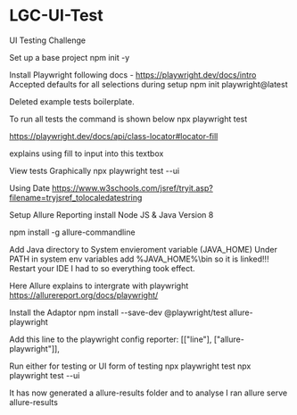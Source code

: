 # LGC-UI-Test
UI Testing Challenge

Set up a base project
npm init -y

Install Playwright following docs - https://playwright.dev/docs/intro
Accepted defaults for all selections during setup
npm init playwright@latest

Deleted example tests boilerplate.

To run all tests the command is shown below
npx playwright test

https://playwright.dev/docs/api/class-locator#locator-fill

explains using fill to input into this textbox


View tests Graphically
npx playwright test --ui

Using Date
https://www.w3schools.com/jsref/tryit.asp?filename=tryjsref_tolocaledatestring

Setup Allure Reporting
install Node JS & Java Version 8

npm install -g allure-commandline

Add Java directory to System envieroment variable (JAVA_HOME)
Under PATH in system env variables add %JAVA_HOME%\bin so it is linked!!!
Restart your IDE I had to so everything took effect.

Here Allure explains to intergrate with playwright
https://allurereport.org/docs/playwright/

Install the Adaptor
npm install --save-dev @playwright/test allure-playwright

Add this line to the playwright config
reporter: [["line"], ["allure-playwright"]],

Run either for testing or UI form of testing
npx playwright test
npx playwright test --ui  

It has now generated a allure-results folder and to analyse I ran
allure serve allure-results
